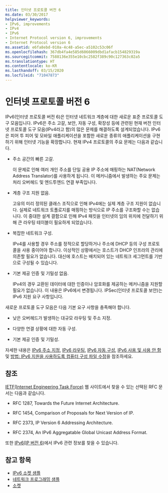 ```yaml
---
title: 인터넷 프로토콜 버전 6
ms.date: 03/30/2017
helpviewer_keywords:
- IPv6, improvements
- IPv4
- IPv6
- Internet Protocol version 6, improvements
- Internet Protocol version 6
ms.assetid: e6fa8ebd-010a-4c48-a5ec-a5102c53c06f
ms.openlocfilehash: 367db4fa4e585d6066009dbd1afacb154829319a
ms.sourcegitcommit: 7588136e355e10cbc2582f389c90c127363c02a5
ms.translationtype: HT
ms.contentlocale: ko-KR
ms.lasthandoff: 03/15/2020
ms.locfileid: "71047873"
---
```

# <a name="internet-protocol-version-6"></a>인터넷 프로토콜 버전 6
IPv6(인터넷 프로토콜 버전 6)은 인터넷 네트워크 계층에 대한 새로운 표준 프로토콜 도구 모음입니다. IPv6은 주소 고갈, 보안, 자동 구성, 확장성 등에 관련된 현재 버전 인터넷 프로토콜 도구 모음(IPv4라고 함)의 많은 문제를 해결하도록 설계되었습니다. IPv6은 피어 투 피어 및 모바일 애플리케이션을 포함한 새로운 종류의 애플리케이션을 구현하기 위해 인터넷 기능을 확장합니다. 현재 IPv4 프로토콜의 주요 문제는 다음과 같습니다.  
  
- 주소 공간의 빠른 고갈.  
  
     이 문제로 인해 여러 개인 주소를 단일 공용 IP 주소에 매핑하는 NAT(Network Address Translator)를 사용하게 됩니다. 이 메커니즘에서 발생하는 주요 문제는 처리 오버헤드 및 엔드투엔드 연결 부족입니다.  
  
- 계층 구조 지원 없음.  
  
     고유의 미리 정의된 클래스 조직으로 인해 IPv4에는 실제 계층 구조 지원이 없습니다. 실제로 네트워크 토폴로지를 매핑하는 방식으로 IP 주소를 구조화할 수는 없습니다. 이 중대한 설계 결함으로 인해 IPv4 패킷을 인터넷의 임의 위치에 전달하기 위해 큰 라우팅 테이블이 필요하게 되었습니다.  
  
- 복잡한 네트워크 구성.  
  
     IPv4를 사용할 경우 주소를 정적으로 할당하거나 주소에 DHCP 등의 구성 프로토콜을 사용 중이어야 합니다. 이상적인 상황에서는 호스트가 DHCP 인프라의 관리에 의존할 필요가 없습니다. 대신에 호스트는 배치되어 있는 네트워크 세그먼트를 기반으로 구성될 수 있습니다.  
  
- 기본 제공 인증 및 기밀성 없음.  
  
     IPv4의 경우 교환된 데이터에 대한 인증이나 암호화를 제공하는 메커니즘을 지원할 필요가 없습니다. 이 내용은 IPv6에서 변경됩니다. IPSec(인터넷 프로토콜 보안)는 IPv6 지원 요구 사항입니다.  
  
 새로운 프로토콜 도구 모음은 다음 기본 요구 사항을 충족해야 합니다.  
  
- 낮은 오버헤드가 발생하는 대규모 라우팅 및 주소 지정.  
  
- 다양한 연결 상황에 대한 자동 구성.  
  
- 기본 제공 인증 및 기밀성.  
  
 자세한 내용은 [IPv6 주소 지정](ipv6-addressing.md), [IPv6 라우팅](ipv6-routing.md), [IPv6 자동 구성](ipv6-auto-configuration.md), [IPv6 사용 및 사용 안 함](enabling-and-disabling-ipv6.md) 및 [방법: IPv6 지원을 사용하도록 컴퓨터 구성 파일 수정](how-to-modify-the-computer-configuration-file-to-enable-ipv6-support.md)을 참조하세요.  
  
## <a name="references"></a>참조  
 [IETF(Internet Engineering Task Force)](https://www.ietf.org/) 웹 사이트에서 찾을 수 있는 선택된 RFC 문서는 다음과 같습니다.  
  
- RFC 1287, Towards the Future Internet Architecture.  
  
- RFC 1454, Comparison of Proposals for Next Version of IP.  
  
- RFC 2373, IP Version 6 Addressing Architecture.  
  
- RFC 2374, An IPv6 Aggregatable Global Unicast Address Format.  
  
 또한 [IPv6(IP 버전 6)](https://docs.microsoft.com/previous-versions/windows/it-pro/windows-server-2008-R2-and-2008/dd379498%28v=ws.10%29)에서 IPv6 관련 정보를 찾을 수 있습니다.  
  
## <a name="see-also"></a>참고 항목

- [IPv6 소켓 샘플](https://docs.microsoft.com/previous-versions/dotnet/netframework-3.0/ms180981%28v=vs.85%29)
- [네트워크 프로그래밍 샘플](network-programming-samples.md)
- [소켓](sockets.md)
